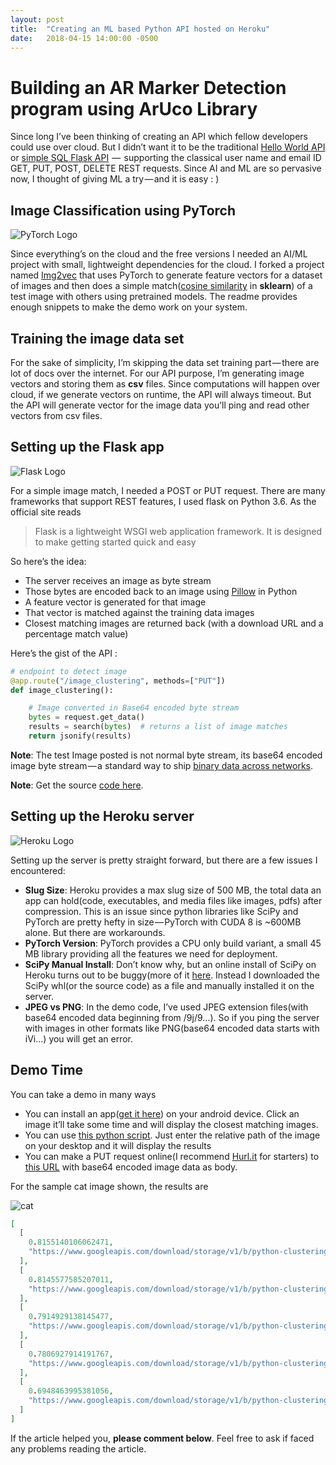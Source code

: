 ```yaml
---
layout: post
title:  "Creating an ML based Python API hosted on Heroku"
date:   2018-04-15 14:00:00 -0500
---
```



# Building an AR Marker Detection program using ArUco Library

Since long I’ve been thinking of creating an API which fellow developers could use over cloud. But I didn’t want it to be the traditional [Hello World API](https://github.com/shubhamvadhera/hello-world-rest) or [simple SQL Flask API](https://medium.com/python-pandemonium/build-simple-restful-api-with-python-and-flask-part-1-fae9ff66a706)  —  supporting the classical user name and email ID GET, PUT, POST, DELETE REST requests. Since AI and ML are so pervasive now, I thought of giving ML a try — and it is easy : )


## Image Classification using PyTorch
![PyTorch Logo](https://cdn-images-1.medium.com/max/800/1*t6hCM90evdnlPw4l9VK3AQ.png)

Since everything’s on the cloud and the free versions I needed an AI/ML project with small, lightweight dependencies for the cloud. I forked a project named [Img2vec](https://github.com/christiansafka/img2vec) that uses PyTorch to generate feature vectors for a dataset of images and then does a simple match([cosine similarity](http://scikit-learn.org/stable/modules/generated/sklearn.metrics.pairwise.cosine_similarity.html) in **sklearn**) of a test image with others using pretrained models. The readme provides enough snippets to make the demo work on your system.

## Training the image data set

For the sake of simplicity, I’m skipping the data set training part — there are lot of docs over the internet. For our API purpose, I’m generating image vectors and storing them as **csv** files. Since computations will happen over cloud, if we generate vectors on runtime, the API will always timeout. But the API will generate vector for the image data you’ll ping and read other vectors from csv files.

## Setting up the Flask app
![Flask Logo](https://cdn-images-1.medium.com/max/800/1*H3aEP7X3hd7wVCigrF3O1Q.png)

For a simple image match, I needed a POST or PUT request. There are many frameworks that support REST features, I used flask on Python 3.6. As the official site reads

> Flask is a lightweight WSGI web application framework. It is designed to make getting started quick and easy

So here’s the idea:

+ The server receives an image as byte stream
+ Those bytes are encoded back to an image using [Pillow](https://pillow.readthedocs.io/en/5.1.x/) in Python
+ A feature vector is generated for that image
+ That vector is matched against the training data images
+ Closest matching images are returned back (with a download URL and a percentage match value)

Here’s the gist of the API :

```python
# endpoint to detect image
@app.route("/image_clustering", methods=["PUT"])
def image_clustering():

    # Image converted in Base64 encoded byte stream
    bytes = request.get_data()
    results = search(bytes)  # returns a list of image matches
    return jsonify(results)
```
**Note**: The test Image posted is not normal byte stream, its base64 encoded image byte stream — a standard way to ship [binary data across networks](https://stackoverflow.com/questions/201479/what-is-base-64-encoding-used-for).

**Note**: Get the source [code here](https://github.com/AKS1996/k-means-clustering-api).

## Setting up the Heroku server
![Heroku Logo](https://cdn-images-1.medium.com/max/800/1*w2RAR48UbSAYv-6y_V-cdA.png)

Setting up the server is pretty straight forward, but there are a few issues I encountered:

+ **Slug Size**: Heroku provides a max slug size of 500 MB, the total data an app can hold(code, executables, and media files like images, pdfs) after compression. This is an issue since python libraries like SciPy and PyTorch are pretty hefty in size — PyTorch with CUDA 8 is ~600MB alone. But there are workarounds.
+ **PyTorch Version**: PyTorch provides a CPU only build variant, a small 45 MB library providing all the features we need for deployment.
+ **SciPy Manual Install**: Don’t know why, but an online install of SciPy on Heroku turns out to be buggy(more of it [here](https://stackoverflow.com/a/37648960/8243704). Instead I downloaded the SciPy whl(or the source code) as a file and manually installed it on the server.
+ **JPEG vs PNG**: In the demo code, I’ve used JPEG extension files(with base64 encoded data beginning from /9j/9…). So if you ping the server with images in other formats like PNG(base64 encoded data starts with iVi…) you will get an error.

## Demo Time
You can take a demo in many ways

+ You can install an app([get it here](https://github.com/AKS1996/k-means-clustering-api/blob/master/ImageMatch.apk)) on your android device. Click an image it’ll take some time and will display the closest matching images.
+ You can use [this python script](https://github.com/AKS1996/k-means-clustering-api/blob/master/sample_python_script.py). Just enter the relative path of the image on your desktop and it will display the results
+ You can make a PUT request online(I recommend [Hurl.it](https://www.hurl.it/) for starters) to [this URL](http://beard-app.herokuapp.com/image_clustering) with base64 encoded image data as body.

For the sample cat image shown, the results are

![cat](https://cdn-images-1.medium.com/max/800/1*Bo-R0IHSwuCVQOceaS9X1Q.jpeg)

```json
[
  [
    0.8155140106062471, 
    "https://www.googleapis.com/download/storage/v1/b/python-clustering-api.appspot.com/o/images%2FFace%2F124.jpg?generation=1522585329188523&alt=media"
  ], 
  [
    0.8145577585207011, 
    "https://www.googleapis.com/download/storage/v1/b/python-clustering-api.appspot.com/o/images%2FFace%2F242.jpg?generation=1522585299229997&alt=media"
  ], 
  [
    0.7914929138145477, 
    "https://www.googleapis.com/download/storage/v1/b/python-clustering-api.appspot.com/o/images%2FFace%2F212.jpg?generation=1522584727478100&alt=media"
  ], 
  [
    0.7806927914191767, 
    "https://www.googleapis.com/download/storage/v1/b/python-clustering-api.appspot.com/o/images%2FFace%2F099.jpg?generation=1522585251917855&alt=media"
  ], 
  [
    0.6948463995381056, 
    "https://www.googleapis.com/download/storage/v1/b/python-clustering-api.appspot.com/o/images%2FFace%2F119.jpg?generation=1522584693369035&alt=media"
  ]
]
```

If the article helped you, **please comment below**. Feel free to ask if faced any problems reading the article.
